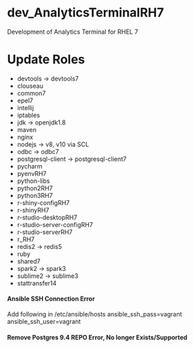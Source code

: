 # dev_AnalyticsTerminalRH7
Development of Analytics Terminal for RHEL 7

# Update Roles
- devtools -> devtools7 
- clouseau
- common7
- epel7
- intellij
- iptables
- jdk -> openjdk1.8
- maven
- nginx
- nodejs -> v8, v10 via SCL 
- odbc -> odbc7
- postgresql-client -> postgresql-client7
- pycharm
- pyenvRH7
- python-libs
- python2RH7
- python3RH7
- r-shiny-configRH7
- r-shinyRH7
- r-studio-desktopRH7
- r-studio-server-configRH7
- r-studio-serverRH7
- r_RH7
- redis2 -> redis5
- ruby
- shared7
- spark2 -> spark3
- sublime2 -> sublime3
- stattransfer14

#### Ansible SSH Connection Error
Add following in /etc/ansible/hosts <ip> <hostname> ansible_ssh_pass=vagrant ansible_ssh_user=vagrant  <br/>

#### Remove Postgres 9.4 REPO Error, No longer Exists/Supported
